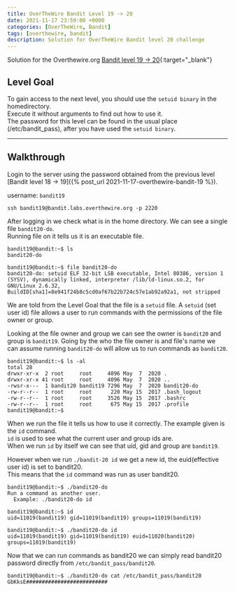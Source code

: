 ```yaml
---
title: OverTheWire Bandit Level 19 -> 20
date: 2021-11-17 23:59:00 +0000
categories: [OverTheWire, Bandit]
tags: [overthewire, bandit]
description: Solution for OverTheWire Bandit level 20 challenge
---
```


Solution for the Overthewire.org [Bandit level 19 -> 20](https://overthewire.org/wargames/bandit/bandit20.html){:target="\_blank"}

## Level Goal

To gain access to the next level, you should use the `setuid binary` in the homedirectory.  
Execute it without arguments to find out how to use it.  
The password for this level can be found in the usual place (/etc/bandit_pass), after you have used the `setuid binary`.  

---

## Walkthrough

Login to the server using the password obtained from the previous level [Bandit level 18 -> 19]({% post_url 2021-11-17-overthewire-bandit-19 %}).  

username: `bandit19`  

```ssh
ssh bandit19@bandit.labs.overthewire.org -p 2220
```

After logging in we check what is in the home directory. We can see a single file `bandit20-do`.  
Running file on it tells us it is an executable file.

```console
bandit19@bandit:~$ ls
bandit20-do

bandit19@bandit:~$ file bandit20-do 
bandit20-do: setuid ELF 32-bit LSB executable, Intel 80386, version 1 (SYSV), dynamically linked, interpreter /lib/ld-linux.so.2, for GNU/Linux 2.6.32, BuildID[sha1]=8e941f24b8c5cd0af67b22b724c57e1ab92a92a1, not stripped
```

We are told from the Level Goal that the file is a `setuid` file. A `setuid` (set user id) file allows a user to run commands with the permissions of the file owner or group.

Looking at the file owner and group we can see the owner is `bandit20` and group is `bandit19`.  Going by the who the file owner is and file's name we can assume running `bandit20-do` will allow us to run commands as `bandit20`.  

```console
bandit19@bandit:~$ ls -al
total 28
drwxr-xr-x  2 root     root     4096 May  7  2020 .
drwxr-xr-x 41 root     root     4096 May  7  2020 ..
-rwsr-x---  1 bandit20 bandit19 7296 May  7  2020 bandit20-do
-rw-r--r--  1 root     root      220 May 15  2017 .bash_logout
-rw-r--r--  1 root     root     3526 May 15  2017 .bashrc
-rw-r--r--  1 root     root      675 May 15  2017 .profile
bandit19@bandit:~$
```

When we run the file it tells us how to use it correctly. The example given is the `id` command.  
`id` is used to see what the current user and group ids are.  
When we run `id` by itself we can see that uid, gid and group are `bandit19`.  

However when we run `./bandit-20 id` we get a new id, the euid(effective user id) is set to bandit20.  
This means that the `id` command was run as user bandit20.

```console
bandit19@bandit:~$ ./bandit20-do 
Run a command as another user.
  Example: ./bandit20-do id

bandit19@bandit:~$ id
uid=11019(bandit19) gid=11019(bandit19) groups=11019(bandit19)

bandit19@bandit:~$ ./bandit20-do id
uid=11019(bandit19) gid=11019(bandit19) euid=11020(bandit20) groups=11019(bandit19)
```

Now that we can run commands as bandit20 we can simply read bandit20 password directly from `/etc/bandit_pass/bandit20`.

```console
bandit19@bandit:~$ ./bandit20-do cat /etc/bandit_pass/bandit20
GbKksE##########################
```
